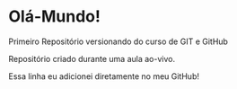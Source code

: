 # Olá-Mundo!
 Primeiro Repositório versionando do curso de GIT e GitHub

Repositório criado durante uma aula ao-vivo.

Essa linha eu adicionei diretamente no meu GitHub!


